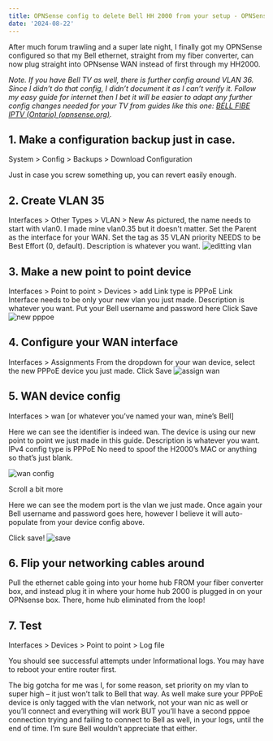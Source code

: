 ```yaml
---
title: OPNSense config to delete Bell HH 2000 from your setup - OPNSense
date: '2024-08-22'
---
```


After much forum trawling and a super late night, I finally got my OPNSense configured so that my Bell ethernet, straight from my fiber converter, can now plug straight into OPNsense WAN instead of first through my HH2000.

*Note. If you have Bell TV as well, there is further config around VLAN 36. Since I didn’t do that config, I didn’t document it as I can’t verify it.
Follow my easy guide for internet then I bet it will be easier to adapt any further config changes needed for your TV from guides like this one: [BELL FIBE IPTV (Ontario) (opnsense.org)](https://forum.opnsense.org/index.php?topic=24785.0).*

## 1. Make a configuration backup just in case.

System > Config > Backups > Download Configuration

Just in case you screw something up, you can revert easily enough.

## 2. Create VLAN 35

Interfaces > Other Types > VLAN > New
As pictured, the name needs to start with vlan0. I made mine vlan0.35 but it doesn't matter.
Set the Parent as the interface for your WAN.
Set the tag as 35
VLAN priority NEEDS to be Best Effort (0, default).
Description is whatever you want.
![editting vlan](/img/bell2000%20(1).png "VLAN Settings")

## 3. Make a new point to point device

Interfaces > Point to point > Devices > add
Link type is PPPoE
Link Interface needs to be only your new vlan you just made.
Description is whatever you want.
Put your Bell username and password here
Click Save
![new pppoe](/img/bell2000%20(2).png "New PPPoE")


## 4. Configure your WAN interface

Interfaces > Assignments
From the dropdown for your wan device, select the new PPPoE device you just made.
Click Save
![assign wan](/img/bell2000%20(3).png "Assign WAN")

## 5. WAN device config

Interfaces > wan [or whatever you’ve named your wan, mine’s Bell]

Here we can see the identifier is indeed wan.
The device is using our new point to point we just made in this guide.
Description is whatever you want.
IPv4 config type is PPPoE
No need to spoof the H2000’s MAC or anything so that’s just blank.

![wan config](/img/bell2000%20(4).png "WAN config")

Scroll a bit more

Here we can see the modem port is the vlan we just made.
Once again your Bell username and password goes here, however I believe it will auto-populate from your device config above.

Click save!
![save](/img/bell2000%20(5).png "Save")

## 6. Flip your networking cables around

Pull the ethernet cable going into your home hub FROM your fiber converter box, and instead plug it in where your home hub 2000 is plugged in on your OPNsense box. There, home hub eliminated from the loop!

## 7. Test

Interfaces > Devices > Point to point > Log file

You should see successful attempts under Informational logs.
You may have to reboot your entire router first.

The big gotcha for me was I, for some reason, set priority on my vlan to super high – it just won’t talk to Bell that way. As well make sure your PPPoE device is only tagged with the vlan network, not your wan nic as well or you’ll connect and everything will work BUT you’ll have a second pppoe connection trying and failing to connect to Bell as well, in your logs, until the end of time. I’m sure Bell wouldn’t appreciate that either.